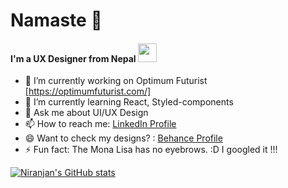 # Namaste 🙏
#### I'm a UX Designer from Nepal [<img src="https://avatars.githubusercontent.com/u/1197743?s=200&v=4" width="30px" height="30px" style="object-fit:contain" />](https://www.behance.net/niranjanadhikari)


- 🔭 I’m currently working on Optimum Futurist [https://optimumfuturist.com/]
- 🌱 I’m currently learning React, Styled-components
- 💬 Ask me about UI/UX Design
- 📫 How to reach me: [LinkedIn Profile](https://www.linkedin.com/in/niranjanadhikari2053/ )
- 😄 Want to check my designs? : [Behance Profile](https://www.behance.net/niranjanadhikari)
- ⚡ Fun fact: The Mona Lisa has no eyebrows. :D I googled it !!! 

[![Niranjan's GitHub stats](https://github-readme-stats.vercel.app/api?username=niranjanadhikari&hide=issues,contribs&?count_private=true&show_icons=true)](https://github.com/anuraghazra/github-readme-stats)



